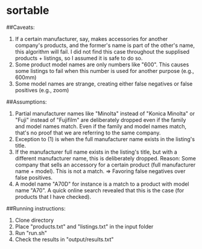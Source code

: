 # sortable

##Caveats:

1. If a certain manufacturer, say, makes accessories for another company's products, and the former's name is part of the other's name, this algorithm will fail.
I did not find this case throughout the supplised products + listings, so I assumed it is safe to do so.
2. Some product model names are only numbers like "600". This causes some listings to fail when this number is used for another purpose (e.g., 600mm)
3. Some model names are strange, creating either false negatives or false positives (e.g., zoom)

##Assumptions:

1. Partial manufacturer names like "Minolta" instead of "Konica Minolta" or "Fuji" instead of "Fujifilm" are deliberately dropped even if the family and model names match.
Even if the family and model names match, that's no proof that we are referring to the same company.
2. Exception to (1) is when the full manufacturer name exists in the listing's title.
3. If the manufacturer full name exists in the listing's title, but with a different manufacturer name, this is deliberately dropped.
Reason: Some company that sells an accessory for a certain product (full manufacturer name + model). This is not a match.
=> Favoring false negatives over false positives.
4. A model name "A70D" for instance is a match to a product with model name "A70".
A quick online search revealed that this is the case (for products that I have checked).

##Running instructions:
1. Clone directory
2. Place "products.txt" and "listings.txt" in the input folder
3. Run "run.sh"
4. Check the results in "output/results.txt"

